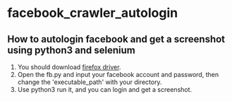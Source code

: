 # facebook_crawler_autologin

## How to autologin facebook and get a screenshot using python3 and selenium

1. You should download [firefox driver](https://github.com/mozilla/geckodriver/releases).<br/>
2. Open the fb.py and input your facebook account and password, then change the 'executable_path' with your directory.<br/>
3. Use python3 run it, and you can login and get a screenshot.<br/>
